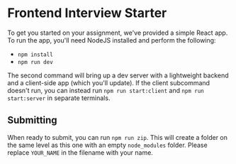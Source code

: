 # Frontend Interview Starter

To get you started on your assignment, we've provided a simple React app. To run the app, you'll need NodeJS installed and perform the following:

- `npm install`
- `npm run dev`

The second command will bring up a dev server with a lightweight backend and a client-side app (which you'll update). If the client subcommand doesn't run, you can instead run `npm run start:client` and `npm run start:server` in separate terminals.

## Submitting

When ready to submit, you can run `npm run zip`. This will create a folder on the same level as this one with an empty `node_modules` folder. Please replace `YOUR_NAME` in the filename with your name.
